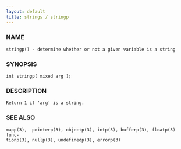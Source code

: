 ```yaml
---
layout: default
title: strings / stringp
---
```






### NAME
    stringp() - determine whether or not a given variable is a string


### SYNOPSIS
    int stringp( mixed arg );


### DESCRIPTION
    Return 1 if 'arg' is a string.


### SEE ALSO
    mapp(3),  pointerp(3), objectp(3), intp(3), bufferp(3), floatp(3) func‐
    tionp(3), nullp(3), undefinedp(3), errorp(3)



